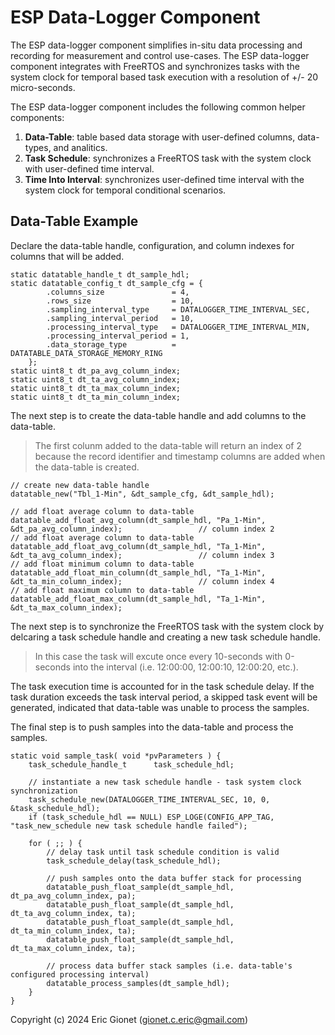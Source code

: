 # ESP Data-Logger Component
The ESP data-logger component simplifies in-situ data processing and recording for measurement and control use-cases.  The ESP data-logger component integrates with FreeRTOS and synchronizes tasks with the system clock for temporal based task execution with a resolution of +/- 20 micro-seconds.

The ESP data-logger component includes the following common helper components:

1. **Data-Table**: table based data storage with user-defined columns, data-types, and analitics.
2. **Task Schedule**: synchronizes a FreeRTOS task with the system clock with user-defined time interval.
3. **Time Into Interval**: synchronizes user-defined time interval with the system clock for temporal conditional scenarios.

## Data-Table Example
Declare the data-table handle, configuration, and column indexes for columns that will be added.
```
static datatable_handle_t dt_sample_hdl;
static datatable_config_t dt_sample_cfg = {
        .columns_size               = 4, 
        .rows_size                  = 10, 
        .sampling_interval_type     = DATALOGGER_TIME_INTERVAL_SEC, 
        .sampling_interval_period   = 10, 
        .processing_interval_type   = DATALOGGER_TIME_INTERVAL_MIN, 
        .processing_interval_period = 1, 
        .data_storage_type          = DATATABLE_DATA_STORAGE_MEMORY_RING
    };
static uint8_t dt_pa_avg_column_index;
static uint8_t dt_ta_avg_column_index;
static uint8_t dt_ta_max_column_index;
static uint8_t dt_ta_min_column_index;
```

The next step is to create the data-table handle and add columns to the data-table.

> The first colunm added to the data-table will return an index of 2 because the record identifier and timestamp columns are added when the data-table is created.
```
// create new data-table handle
datatable_new("Tbl_1-Min", &dt_sample_cfg, &dt_sample_hdl);

// add float average column to data-table
datatable_add_float_avg_column(dt_sample_hdl, "Pa_1-Min", &dt_pa_avg_column_index);                 // column index 2
// add float average column to data-table
datatable_add_float_avg_column(dt_sample_hdl, "Ta_1-Min", &dt_ta_avg_column_index);                 // column index 3
// add float minimum column to data-table
datatable_add_float_min_column(dt_sample_hdl, "Ta_1-Min", &dt_ta_min_column_index);                 // column index 4
// add float maximum column to data-table
datatable_add_float_max_column(dt_sample_hdl, "Ta_1-Min", &dt_ta_max_column_index); 
```

The next step is to synchronize the FreeRTOS task with the system clock by delcaring a task schedule handle and creating a new task schedule handle.

> In this case the task will excute once every 10-seconds with 0-seconds into the interval (i.e. 12:00:00, 12:00:10, 12:00:20, etc.).

The task execution time is accounted for in the task schedule delay.  If the task duration exceeds the task interval period, a skipped task event will be generated, indicated that data-table was unable to process the samples.

The final step is to push samples into the data-table and process the samples.
```
static void sample_task( void *pvParameters ) {
    task_schedule_handle_t      task_schedule_hdl;

    // instantiate a new task schedule handle - task system clock synchronization
    task_schedule_new(DATALOGGER_TIME_INTERVAL_SEC, 10, 0, &task_schedule_hdl);
    if (task_schedule_hdl == NULL) ESP_LOGE(CONFIG_APP_TAG, "task_new_schedule new task schedule handle failed");

    for ( ;; ) {
        // delay task until task schedule condition is valid
        task_schedule_delay(task_schedule_hdl);

        // push samples onto the data buffer stack for processing
        datatable_push_float_sample(dt_sample_hdl, dt_pa_avg_column_index, pa);
        datatable_push_float_sample(dt_sample_hdl, dt_ta_avg_column_index, ta);
        datatable_push_float_sample(dt_sample_hdl, dt_ta_min_column_index, ta);
        datatable_push_float_sample(dt_sample_hdl, dt_ta_max_column_index, ta);

        // process data buffer stack samples (i.e. data-table's configured processing interval)
        datatable_process_samples(dt_sample_hdl);
    }
}
```

Copyright (c) 2024 Eric Gionet (gionet.c.eric@gmail.com)
